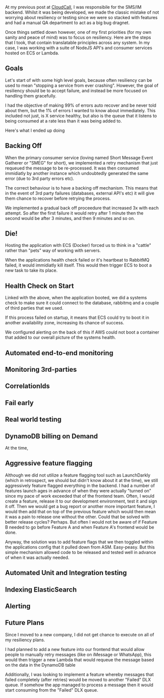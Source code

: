At my previous post at [CloudCall](https://cloudcall.com), I was responsibile for the SMS/IM backend. Whilst it was being developed, we made the classic mistake of not worrying about resiliency or testing since we were so stacked with features and had a manual QA department to act as a big bug dragnet.

Once things settled down however, one of my first priorities (for my own sanity and peace of mind) was to focus on resiliency. Here are the steps that I took, that contain translatable principles across any system. In my case, I was working with a suite of NodeJS API's and consumer services hosted on ECS or Lambda.

## Goals
Let's start of with some high level goals, because often resiliency can be used to mean "stopping a service from ever crashing". However, the goal of resiliency should be to accept failure, and instead be more focused on handling them gracefully.

I had the objective of making 99% of errors auto recover and be never told about them, but the 1% of errors I wanted to know about immediately. This included not just, is X service healthy, but also is the queue that it listens to being consumed at a rate less than it was being added to.

Here's what I ended up doing

## Backing Off
When the primary consumer service (loving named Short Message Event Gatherer or "SMEG" for short), we implemented a retry mechanism that just requeued the message to be re-processed. It was then consumed immidiatly by another instance which undoubtedly generated the same error (due to 3rd party errors etc).

The correct behaviour is to have a backing off mechanism. This means that in the event of 3rd party failures (databases, external API's etc) it will give them chance to recover before retrying the process.

We implemented a gradual back off proceedure that increased 3x with each attempt. So after the first failure it would retry after 1 minute then the second would be after 3 minutes, and then 9 minutes and so on.

## Die!
Hosting the application with ECS (Docker) forced us to think in a "cattle" rather than "pets" way of working with servers.

When the applications health check failed or it's heartbeat to RabbitMQ failed, it would immidiatly kill itself. This would then trigger ECS to boot a new task to take its place.


## Health Check on Start
Linked with the above, when the application booted, we did a systems check to make sure it could connect to the database, rabbitmq and a couple of third parties that we used.

If this process failed on startup, it means that ECS could try to boot it in another availability zone, increasing its chance of success.

We configured alerting on the back of this if AWS could not boot a container that added to our overall picture of the systems health.

## Automated end-to-end monitoring

## Monitoring 3rd-parties

## CorrelationIds

## Fail early

## Real world testing

## DynamoDB billing on Demand
At the time, 

## Aggressive feature flagging
Although we did not utilize a feature flagging tool such as LaunchDarkly (which in retrospect, we should but didn't know about it at the time), we still aggressively feature flagged everything in the backend. I had a number of features launch ages in advance of when they were actually "turned on" since my pace of work exceeded that of the frontend team. Often, I would create a feature, release it to our development environment, test it and sign it off. Then we would get a bug report or another more important feature, I would then add that on top of the previous feature which would then mean it was a pain to release one without the other. Could that be solved with better release cycles? Perhaps. But often I would not be aware of if Feature B needed to go before Feature A and when Feature A's frontend would be done.

Anyway, the solution was to add feature flags that we then toggled within the applications config that it pulled down from ASM. Easy-peasy. But this simple mechanism allowed code to be released and tested well in advance of when it was actually needed.

## Automated Unit and Integration testing

## Indexing ElasticSearch

## Alerting

## Future Plans

Since I moved to a new company, I did not get chance to execute on all of my resiliency plans. 

I had planned to add a new feature into our frontend that would allow people to manually retry messages (like on iMessage or WhatsApp), this would then trigger a new Lambda that would requeue the message based on the data in the DynamoDB table

Additionally, I was looking to implement a feature whereby messages that failed completely (after retries) would be moved to another "Failed" DLX queue. If somehow the app managed to process a message then it would start consuming from the "Failed" DLX queue. 
